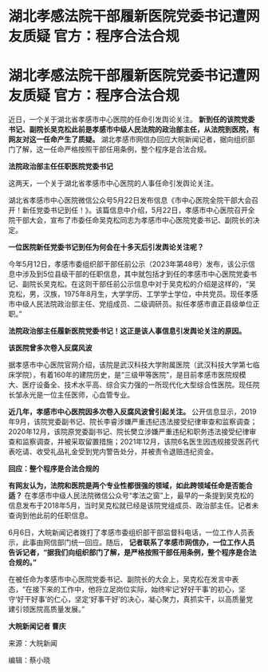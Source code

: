 # 湖北孝感法院干部履新医院党委书记遭网友质疑 官方：程序合法合规

# 湖北孝感法院干部履新医院党委书记遭网友质疑 官方：程序合法合规

近日，一个关于湖北省孝感市中心医院的任命引发舆论关注。
**新到任的该院党委书记、副院长吴克松此前是孝感市中级人民法院的政治部主任，从法院到医院，有网友对这一任命产生了质疑。**
湖北孝感市网信办回应大皖新闻记者，据向组织部门了解，这一任命严格按照干部任用条例，整个程序是合法合规。

**法院政治部主任任职医院党委书记**

这两天，一个关于湖北省孝感市中心医院的人事任命引发舆论关注。

湖北省孝感市中心医院微信公众号5月22日发布信息《市中心医院全院干部大会召开！新任党委书记到任！》。该篇信息中介绍，5月22日，孝感市中心医院召开全院干部大会，宣布了市委任命吴克松同志为孝感市中心医院党委书记、副院长的决定。

**一位医院新任党委书记到任为何会在十多天后引发舆论关注呢？**

今年5月12日，孝感市委组织部干部任前公示（2023年第48号）发布，该公示信息中涉及到5位县级干部的任职信息，其中就包括才到任的孝感市中心医院党委书记、副院长吴克松。在这则干部任前公示信息中对于吴克松的介绍是这样的，“吴克松，男，汉族，1975年8月生，大学学历、工学学士学位，中共党员。现任孝感市中级人民法院政治部主任、党组成员、二级调研员。拟任孝感市直正县级单位正职。”

**法院政治部主任履新医院党委书记！这正是该人事信息引发舆论关注的原因。**

**该医院曾多次卷入反腐风波**

据孝感市中心医院官网介绍，该院是武汉科技大学附属医院（武汉科技大学第七临床学院），有着160年的建院历史，是“三级甲等医院”，是目前孝感市医院规模大、医疗设备全、技术水平高、综合实力强的一所现代化大型综合性医院。现任院长邹永光是一位主任医师，心血管专业。

**近几年，孝感市中心医院因多次卷入反腐风波曾引起关注。**
公开信息显示，2019年9月，该院党委副书记、院长李睿涉嫌严重违纪违法接受纪律审查和监察调查；2020年12月，该院原党委副书记、院长樊立涉嫌严重违纪和职务违法接受纪律审查和监察调查，并被采取留置措施；2021年12月，该院6名医生因违规接受医药代表吃请、收受礼品礼金受到党内警告处分，并被责令退赔违纪资金。

**回应：整个程序是合法合规的**

**有网友认为，法院和医院是两个专业性都很强的领域，如此跨领域任命是否能合适？**
在孝感市中级人民法院微信公众号“孝法之窗”上，最早的一条提到吴克松的信息发布于2018年5月，当时吴克松就已经是该院党组成员、政治部主任。记者未查询到他此前的任职信息。

6月6日，大皖新闻记者拨打了孝感市委组织部干部监督科电话，一位工作人员表示，此事由网信部门统一回应。随后，
**记者联系了孝感市网信办，一位工作人员告诉记者，“据我们向组织部门了解，是严格按照干部任用条例，整个程序是合法合规的。”**

在被任命为孝感市中心医院党委书记、副院长的大会上，吴克松在发言中表态，“在接下来的工作中，他将立足岗位实际，始终牢记‘好好干事’的初心，坚守‘好干好事’的仁心，坚定‘好事干好’的决心，凝心聚力，真抓实干，以高质量党建引领医院高质量发展。”

**大皖新闻记者 曹庆**

来源：大皖新闻

编辑：蔡小晓

